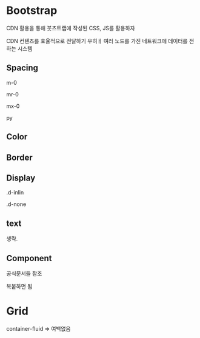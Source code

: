 # Bootstrap

CDN 활용을 통해 붓츠트랩에 작성된 CSS, JS를 활용하자



CDN 컨텐츠를 효율적으로 전달하기 우히ㅐ 여러 노드를 가진 네트워크에 데이터를 전하는 시스템





## Spacing

m-0

mr-0

mx-0

py





## Color





## Border





## Display

.d-inlin

.d-none



## text

생략.



## Component

공식문서들 참조 

복붙하면 됨





# Grid 

container-fluid => 여백없음